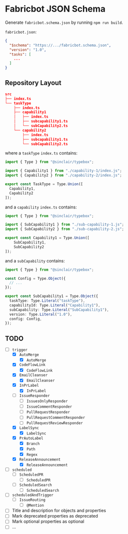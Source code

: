 # Fabricbot JSON Schema

Generate `fabricbot.schema.json` by running `npm run build`.

`fabricbot.json`:
```json
{
  "$schema": "https://.../fabricbot.schema.json",
  "version": "1.0",
  "tasks": [
    ...
  ]
}
```

## Repository Layout

```json
src
├── index.ts
└── taskType
    ├── index.ts
    ├── capability1
    │   ├── index.ts
    │   ├── subcapability1.ts 
    │   └── subCapability2.ts
    └── capability2
        ├── index.ts
        ├── subcapability1.ts
        └── subCapability2.ts
```

where a `taskType` `index.ts` contains:

```ts
import { Type } from "@sinclair/typebox";

import { Capability1 } from "./capability-1/index.js";
import { Capability2 } from "./capability-2/index.js";

export const TaskType = Type.Union([
  Capability1,
  Capability2
]);
```

and a `capability` `index.ts` contains:

```ts
import { Type } from "@sinclair/typebox";

import { SubCapability1 } from "./sub-capability-1.js";
import { SubCapability2 } from "./sub-capability-2.js";

export const Capability1 = Type.Union([
    SubCapability1,
    SubCapability2
]);
```

and a `subCapability` contains:

```ts
import { Type } from "@sinclair/typebox";

const Config = Type.Object({
  // ...
});

export const SubCapability1 = Type.Object({
  taskType: Type.Literal("taskType"),
  capabilityId: Type.Literal("Capability1"),
  subCapability: Type.Literal("SubCapability1"),
  version: Type.Literal("1.0"),
  config: Config,
});
```

## TODO

- [ ] `trigger`
  - [x] `AutoMerge`
    - [x] `AutoMerge`
  - [x] `CodeFlowLink`
    - [x] `CodeFlowLink`
  - [x] `EmailCleanser`
    - [x] `EmailCleanser`
  - [x] `InPrLabel`
    - [x] `InPrLabel`
  - [ ] `IssueResponder`
    - [ ] `IssuesOnlyResponder`
    - [ ] `IssueCommentResponder`
    - [ ] `PullRequestResponder`
    - [ ] `PullRequestCommentResponder`
    - [ ] `PullRequestReviewResponder`
  - [x] `LabelSync`
    - [x] `LabelSync`
  - [x] `PrAutoLabel`
    - [x] `Branch`
    - [x] `Path`
    - [x] `Regex`
  - [x] `ReleaseAnnouncement`
    - [x] `ReleaseAnnouncement` 
- [ ] `scheduled`
  - [ ] `ScheduledPR`
    - [ ] `ScheduledPR`
  - [ ] `ScheduledSearch`
    - [ ] `ScheduledSearch`
- [ ] `scheduledAndTrigger`
  - [ ] `IssueRouting`
    - [ ] `@Mention`

- [ ] Title and description for objects and properties
- [ ] Mark deprecated properties as deprecated
- [ ] Mark optional properties as optional
- [ ] ...